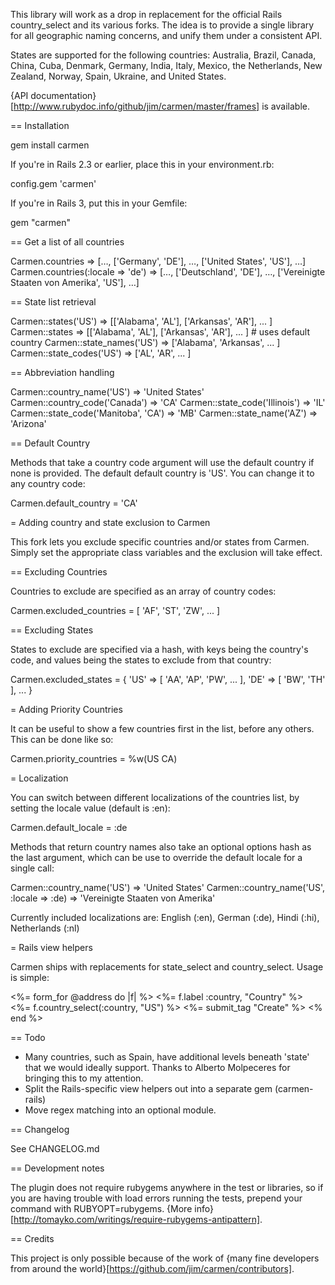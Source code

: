 This library will work as a drop in replacement for the official Rails country_select and its various forks. The idea is to provide a single library for all geographic naming concerns, and unify them under a consistent API.

States are supported for the following countries: Australia, Brazil, Canada, China, Cuba, Denmark, Germany, India, Italy, Mexico, the Netherlands, New Zealand, Norway, Spain, Ukraine, and United States.

{API documentation}[http://www.rubydoc.info/github/jim/carmen/master/frames] is available.

== Installation

  gem install carmen

If you're in Rails 2.3 or earlier, place this in your environment.rb:

  config.gem 'carmen'

If you're in Rails 3, put this in your Gemfile:

  gem "carmen"


== Get a list of all countries

  Carmen.countries => […, ['Germany', 'DE'], …, ['United States', 'US'], …]
  Carmen.countries(:locale => 'de') => […, ['Deutschland', 'DE'], …, ['Vereinigte Staaten von Amerika', 'US'], …]

== State list retrieval

  Carmen::states('US') => [['Alabama', 'AL'], ['Arkansas', 'AR'], ... ]
  Carmen::states => [['Alabama', 'AL'], ['Arkansas', 'AR'], ... ] # uses default country
  Carmen::state_names('US') => ['Alabama', 'Arkansas', ... ]
  Carmen::state_codes('US') => ['AL', 'AR', ... ]

== Abbreviation handling

  Carmen::country_name('US') => 'United States'
  Carmen::country_code('Canada') => 'CA'
  Carmen::state_code('Illinois') => 'IL'
  Carmen::state_code('Manitoba', 'CA') => 'MB'
  Carmen::state_name('AZ') => 'Arizona'


== Default Country

Methods that take a country code argument will use the default country if none is provided. The default default country is 'US'. You can change it to any country code:

  Carmen.default_country = 'CA'

= Adding country and state exclusion to Carmen

This fork lets you exclude specific countries and/or states from Carmen. Simply set the appropriate class variables and the exclusion will take effect.

== Excluding Countries

Countries to exclude are specified as an array of country codes:

  Carmen.excluded_countries = [ 'AF', 'ST', 'ZW', ... ]

== Excluding States

States to exclude are specified via a hash, with keys being the country's code, and values being the states to exclude from that country:

  Carmen.excluded_states = { 'US' => [ 'AA', 'AP', 'PW', ... ], 'DE' => [ 'BW', 'TH' ], ... }

= Adding Priority Countries

It can be useful to show a few countries first in the list, before any others. This can be done like so:

  Carmen.priority_countries = %w(US CA)

= Localization

You can switch between different localizations of the countries list, by setting the locale value (default is :en):

  Carmen.default_locale = :de

Methods that return country names also take an optional options hash as the last argument, which can be use to override the default locale for a single call:

  Carmen::country_name('US') => 'United States'
  Carmen::country_name('US', :locale => :de) => 'Vereinigte Staaten von Amerika'

Currently included localizations are: English (:en), German (:de), Hindi (:hi), Netherlands (:nl)

= Rails view helpers

Carmen ships with replacements for state_select and country_select. Usage is simple:

  <%= form_for @address do |f| %>
    <%= f.label :country, "Country" %> <%= f.country_select(:country, "US") %>
    <%= submit_tag "Create" %>
  <% end %>


== Todo

* Many countries, such as Spain, have additional levels beneath 'state' that we would ideally support. Thanks to Alberto Molpeceres for bringing this to my attention.
* Split the Rails-specific view helpers out into a separate gem (carmen-rails)
* Move regex matching into an optional module.

== Changelog

See CHANGELOG.md


== Development notes

The plugin does not require rubygems anywhere in the test or libraries, so if you are having trouble with load errors running the tests, prepend your command with RUBYOPT=rubygems. {More info}[http://tomayko.com/writings/require-rubygems-antipattern].


== Credits

This project is only possible because of the work of {many fine developers from around the world}[https://github.com/jim/carmen/contributors].

